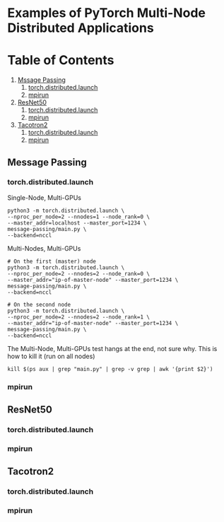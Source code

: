 # Examples of PyTorch Multi-Node Distributed Applications


# Table of Contents
1. [Mssage Passing](#message-passing)
    1. [torch.distributed.launch](#torch.distributed.launch)
    2. [mpirun](#mpirun)
2. [ResNet50](#resnet50)
    1. [torch.distributed.launch](#torch.distributed.launch)
    2. [mpirun](#mpirun)
3. [Tacotron2](#tacotron2)
    1. [torch.distributed.launch](#torch.distributed.launch)
    2. [mpirun](#mpirun)

## Message Passing

### torch.distributed.launch

Single-Node, Multi-GPUs
```
python3 -m torch.distributed.launch \
--nproc_per_node=2 --nnodes=1 --node_rank=0 \
--master_addr=localhost --master_port=1234 \
message-passing/main.py \
--backend=nccl
```

Multi-Nodes, Multi-GPUs
```
# On the first (master) node
python3 -m torch.distributed.launch \
--nproc_per_node=2 --nnodes=2 --node_rank=0 \
--master_addr="ip-of-master-node" --master_port=1234 \
message-passing/main.py \
--backend=nccl

# On the second node
python3 -m torch.distributed.launch \
--nproc_per_node=2 --nnodes=2 --node_rank=1 \
--master_addr="ip-of-master-node" --master_port=1234 \
message-passing/main.py \
--backend=nccl
```

The Multi-Node, Multi-GPUs test hangs at the end, not sure why. This is how to kill it (run on all nodes)

```
kill $(ps aux | grep "main.py" | grep -v grep | awk '{print $2}')
```


### mpirun

## ResNet50

### torch.distributed.launch

### mpirun


## Tacotron2

### torch.distributed.launch

### mpirun